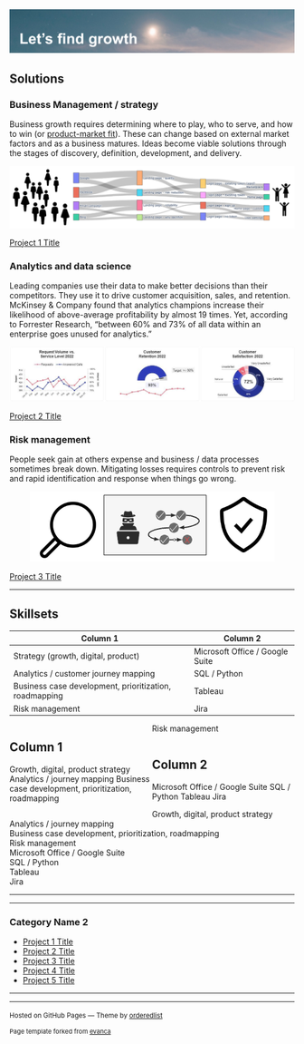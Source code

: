 <img src="images/lets find growth.png?raw=true"/>

## Solutions

### Business Management / strategy 

Business growth requires determining where to play, who to serve, and how to win (or [product-market fit](https://medium.com/@jnvipul/pm-corner-what-is-product-market-fit-pmf-9c087b7edadd)). These can change based on external market factors and as a business matures. Ideas become viable solutions through the stages of discovery, definition, development, and delivery.

<p align="center">
  <img src="images/customer flow logo.png?raw=true"/>
</p>

[Project 1 Title](/sample_page)

### Analytics and data science

Leading companies use their data to make better decisions than their competitors. They use it to drive customer acquisition, sales, and retention. McKinsey & Company found that analytics champions increase their likelihood of above-average profitability by almost 19 times. Yet, according to Forrester Research, “between 60% and 73% of all data within an enterprise goes unused for analytics.” 

<p align="center">
  <img src="images/Customer service dashboard truncated.png?raw=true"/>
</p>

[Project 2 Title](/pdf/sample_presentation.pdf)


### Risk management

People seek gain at others expense and business / data processes sometimes break down. Mitigating losses requires controls to prevent risk and rapid identification and response when things go wrong.

<p align="center">
  <img src="images/stop bad stuff.png?raw=true"/>
</p>

[Project 3 Title](http://example.com/)


---

## Skillsets

| Column 1 | Column 2 |
| -------- | -------- |
| Strategy (growth, digital, product) | Microsoft Office / Google Suite |
| Analytics / customer journey mapping | SQL / Python |
| Business case development, prioritization, roadmapping | Tableau |
| Risk management | Jira |

<html>
<head>
  <style>
    /* Define a class for the two columns */
    .column {
      float: left;
      width: 50%; /* Set the width of each column */
    }
  </style>
</head>
<body>

<div class="column">
  <h2>Column 1</h2>
  <p>
    Growth, digital, product strategy
    Analytics / journey mapping
    Business case development, prioritization, roadmapping</div> 
    Risk management
    </p>
</div>

<div class="column">
  <h2>Column 2</h2>
  <p>
    Microsoft Office / Google Suite
    SQL / Python
    Tableau
    Jira
  </p>
</div>

</body>
</html>

<div class="col1">                          
    <div>Growth, digital, product strategy</div>
    <div>Analytics / journey mapping</div>
    <div>Business case development, prioritization, roadmapping</div> 
    <div>Risk management</div>                           
</div>

<div class="col2">
    <div>Microsoft Office / Google Suite</div>
    <div>SQL / Python</div>   
    <div>Tableau</div>
    <div>Jira</div>
</div>

---

---

### Category Name 2

- [Project 1 Title](http://example.com/)
- [Project 2 Title](http://example.com/)
- [Project 3 Title](http://example.com/)
- [Project 4 Title](http://example.com/)
- [Project 5 Title](http://example.com/)

---




---
<p><small>Hosted on GitHub Pages &mdash; Theme by <a href="https://github.com/orderedlist">orderedlist</a></small></p>
<p style="font-size:11px">Page template forked from <a href="https://github.com/evanca/quick-portfolio">evanca</a></p>
<!-- Remove above link if you don't want to attibute -->
